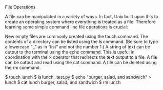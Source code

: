 File Operations

A file can be manipulated in a variety of ways. In fact, Unix built upon this to create an operating system where everything is treated as a file. Therefore learning some simple command line file operations is crucial:

New empty files are commonly created using the touch command.
The contents of a directory can be listed using the ls command. (Be sure to type a lowercase “L” as in “list” and not the number 1.)
A string of text can be output to the terminal using the echo command. This is useful in coordination with the > operator that redirects the text output to a file.
A file can be output and read using the cat command.
A file can be deleted using the rm command.

$ touch lunch
$ ls
lunch  _test.py
$ echo "burger, salad, and sandwich" > lunch
$ cat lunch
burger, salad, and sandwich
$ rm lunch
